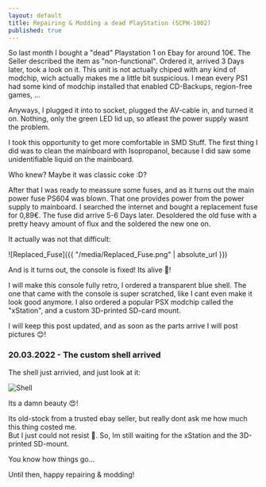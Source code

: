 ```yaml
---
layout: default
title: Repairing & Modding a dead PlayStation (SCPH-1002)
published: true
---
```

So last month I bought a "dead" Playstation 1 on Ebay for around 10€. The Seller described the item as "non-functional". Ordered it, arrived 3 Days later, took a look on it. This unit is not actually chiped with any kind of modchip, wich actually makes me a little bit suspicious. 
I mean every PS1 had some kind of modchip installed that enabled CD-Backups, region-free games, ...

Anyways, I plugged it into to socket, plugged the AV-cable in, and turned it on.
Nothing, only the green LED lid up, so atleast the power supply wasnt the problem.

I took this opportunity to get more comfortable in SMD Stuff. The first thing I did was to clean the mainboard with Isopropanol, because I did saw some unidentifiable liquid on the mainboard.

Who knew? Maybe it was classic coke :D?

After that I was ready to meassure some fuses, and as it turns out the main power fuse PS604 was blown. That one provides power from the power supply to mainboard. I searched the internet and bought a replacement fuse for 0,89€. The fuse did arrive 5-6 Days later. Desoldered the old fuse with a pretty heavy amount of flux and the soldered the new one on.  

It actually was not that difficult:

![Replaced_Fuse]({{ "/media/Replaced_Fuse.png" | absolute_url }})

And is it turns out, the console is fixed! Its alive 🤖!

I will make this console fully retro, I ordered a transparent blue shell. The one that came with the console is super scratched, like I cant even make it look good anymore. I also ordered a popular PSX modchip called the "xStation", and a custom 3D-printed SD-card mount.

I will keep this post updated, and as soon as the parts arrive I will post pictures 😊!

### 20.03.2022 - The custom shell arrived

The shell just arrivied, and just look at it:

<img src="{{site.baseurl | prepend: site.url}}media/psx_shell.jpg" alt="Shell" />

Its a damn beauty 😍!

Its old-stock from a trusted ebay seller, but really dont ask me how much this thing costed me.  
But I just could not resist 😬.
So, Im still waiting for the xStation and the 3D-printed SD-mount. 

You know how things go...

Until then, happy repairing & modding!
